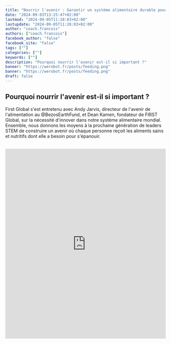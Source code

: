 ```yaml
---
title: "Nourrir l'avenir : Garantir un système alimentaire durable pour tous | FGC2024Athènes"
date: "2024-09-03T13:25:47+02:00"
lastmod: "2024-09-05T11:28:03+02:00"
lastupdate: "2024-09-05T11:28:03+02:00"
author: "coach.francois"
authors: ["coach.francois"]
facebook_author: "false"
facebook_site: "false"
tags: [""]
categories: [""]
keywords: [""]
description: "Pourquoi nourrir l'avenir est-il si important ?"
baneer: "https://werobot.fr/posts/feeding.png"
banner: "https://werobot.fr/posts/feeding.png"
draft: false
---
```

## Pourquoi nourrir l'avenir est-il si important ?

First Global s'est entretenu avec Andy Jarvis, directeur de l'avenir de l'alimentation au @BezosEarthFund, et Dean Kamen, fondateur de FIRST Global, sur la nécessité d'innover dans notre système alimentaire mondial. Ensemble, nous donnons les moyens à la prochaine génération de leaders STEM de construire un avenir où chaque personne reçoit les aliments sains et nutritifs dont elle a besoin pour s'épanouir.


<br>
<iframe class="youtube-player" width="100%" height="597"src="https://www.youtube.com/embed/sHjTb3ARgUo?&hl=fr&cc_load_policy=1&cc_lang_pref=fr&version=3&rel=1&showsearch=0&showinfo=1&fs=1&autohide=2&wmode=transparent" allowfullscreen="true" style="border:0;" sandbox="allow-scripts allow-same-origin allow-popups allow-presentation allow-popups-to-escape-sandbox"></iframe>















